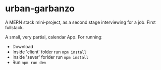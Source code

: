 # urban-garbanzo
A MERN stack mini-project, as a second stage interviewing for a job. First fullstack.


A small, very partial, calendar App.
For running:
- Download
- Inside 'client' folder run `npm install`
- Inside 'sever' forlder run `npm install`
- Run `npm run dev`
